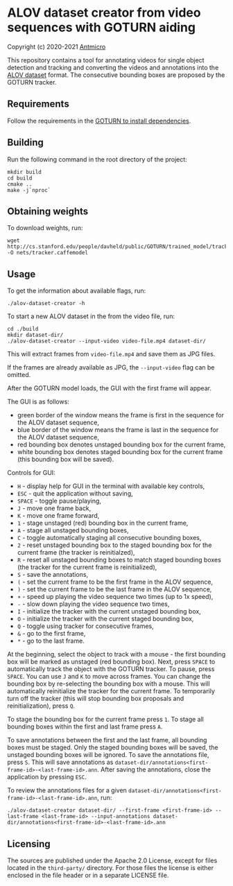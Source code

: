# ALOV dataset creator from video sequences with GOTURN aiding

Copyright (c) 2020-2021 [Antmicro](https://www.antmicro.com)

This repository contains a tool for annotating videos for single object detection and tracking and converting the videos and annotations into the [ALOV dataset](http://alov300pp.joomlafree.it/dataset-resources.html) format.
The consecutive bounding boxes are proposed by the GOTURN tracker.

## Requirements

Follow the requirements in the [GOTURN to install dependencies](https://github.com/davheld/GOTURN#install-dependencies).

## Building

Run the following command in the root directory of the project:

    mkdir build
    cd build
    cmake ..
    make -j`nproc`

## Obtaining weights

To download weights, run:

    wget http://cs.stanford.edu/people/davheld/public/GOTURN/trained_model/tracker.caffemodel -O nets/tracker.caffemodel

## Usage

To get the information about available flags, run:

    ./alov-dataset-creator -h

To start a new ALOV dataset in the from the video file, run:

    cd ./build
    mkdir dataset-dir/
    ./alov-dataset-creator --input-video video-file.mp4 dataset-dir/

This will extract frames from `video-file.mp4` and save them as JPG files.

If the frames are already available as JPG, the `--input-video` flag can be omitted.

After the GOTURN model loads, the GUI with the first frame will appear.

The GUI is as follows:

- green border of the window means the frame is first in the sequence for the ALOV dataset sequence,
- blue border of the window means the frame is last in the sequence for the ALOV dataset sequence,
- red bounding box denotes unstaged bounding box for the current frame,
- white bounding box denotes staged bounding box for the current frame (this bounding box will be saved).

Controls for GUI:

- `H` - display help for GUI in the terminal with available key controls,
- `ESC` - quit the application without saving,
- `SPACE` - toggle pause/playing,
- `J` - move one frame back,
- `K` - move one frame forward,
- `1` - stage unstaged (red) bounding box in the current frame,
- `A` - stage all unstaged bounding boxes,
- `C` - toggle automatically staging all consecutive bounding boxes,
- `2` - reset unstaged bounding box to the staged bounding box for the current frame (the tracker is reinitialzed),
- `R` - reset all unstaged bounding boxes to match staged bounding boxes (the tracker for the current frame is reinitialized),
- `S` - save the annotations,
- `(` - set the current frame to be the first frame in the ALOV sequence,
- `)` - set the current frame to be the last frame in the ALOV sequence,
- `+` - speed up playing the video sequence two times (up to 1x speed),
- `-` - slow down playing the video sequence two times,
- `I` - initialize the tracker with the current unstaged bounding box,
- `O` - initialize the tracker with the current staged bounding box,
- `Q` - toggle using tracker for consecutive frames,
- `&` - go to the first frame,
- `*` - go to the last frame.

At the beginning, select the object to track with a mouse - the first bounding box will be marked as unstaged (red bounding box).
Next, press `SPACE` to automatically track the object with the GOTURN tracker.
To pause, press `SPACE`.
You can use `J` and `K` to move across frames.
You can change the bounding box by re-selecting the bounding box with a mouse.
This will automatically reinitialize the tracker for the current frame.
To temporarily turn off the tracker (this will stop bounding box proposals and reinitialization), press `Q`.

To stage the bounding box for the current frame press `1`.
To stage all bounding boxes within the first and last frame press `A`.

To save annotations between the first and the last frame, all bounding boxes must be staged.
Only the staged bounding boxes will be saved, the unstaged bounding boxes will be ignored.
To save the annotations file, press `S`.
This will save annotations as `dataset-dir/annotations<first-frame-id>-<last-frame-id>.ann`.
After saving the annotations, close the application by pressing `ESC`.

To review the annotations files for a given `dataset-dir/annotations<first-frame-id>-<last-frame-id>.ann`, run:

    ./alov-dataset-creator dataset-dir/ --first-frame <first-frame-id> --last-frame <last-frame-id> --input-annotations dataset-dir/annotations<first-frame-id>-<last-frame-id>.ann

## Licensing

The sources are published under the Apache 2.0 License, except for files located in the `third-party/` directory.
For those files the license is either enclosed in the file header or in a separate LICENSE file.
